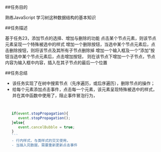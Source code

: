 ##任务目的

熟练JavaScript
学习树这种数据结构的基本知识

##任务描述

基于任务23，添加节点的选择、增加与删除的功能
点击某个节点元素，则该节点元素呈现一个特殊被选中的样式
增加一个删除按钮，当选中某个节点元素后，点击删除按钮，则将该节点及其所有子节点删除掉
增加一个输入框及一个“添加”按钮当选中某个节点元素后，点击增加按钮，
则在该节点下增加一个子节点，节点内容为输入框中内容，插入在其子节点的最后一个位置

##任务总结
   - 该任务实现了在树中搜索节点（先序遍历，或后序遍历），删除节点的操作；
   - 给每个元素添加点击事件，点击每一个元素，该元素呈现特殊被选中的样式，并在其中函数中使用了，阻止事件冒泡行为，
  ``` javascript
 
   
     if(event.stopPropagation){
        event.stopPropagation();
     }else{
        event.cancelBubble = true;
     }
     ```
     - 行内样式，与类样式的交叉使用，
     - 当插入完数据，需要重新更新点击事件
